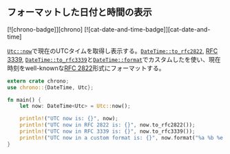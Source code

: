 ## フォーマットした日付と時間の表示

[![chrono-badge]][chrono] [![cat-date-and-time-badge]][cat-date-and-time]

[`Utc::now`]で現在のUTCタイムを取得し表示する。[`DateTime::to_rfc2822`], [RFC 3339], [`DateTime::to_rfc3339`]と[`DateTime::format`]でカスタムしたを使い、現在時刻をwell-knownな[RFC 2822]形式にフォーマットする。
```rust
extern crate chrono;
use chrono::{DateTime, Utc};

fn main() {
    let now: DateTime<Utc> = Utc::now();

    println!("UTC now is: {}", now);
    println!("UTC now in RFC 2822 is: {}", now.to_rfc2822());
    println!("UTC now in RFC 3339 is: {}", now.to_rfc3339());
    println!("UTC now in a custom format is: {}", now.format("%a %b %e %T %Y"));
}
```

[`DateTime::format`]: https://docs.rs/chrono/*/chrono/struct.DateTime.html#method.format
[`DateTime::to_rfc2822`]: https://docs.rs/chrono/*/chrono/struct.DateTime.html#method.to_rfc2822
[`DateTime::to_rfc3339`]: https://docs.rs/chrono/*/chrono/struct.DateTime.html#method.to_rfc3339
[`Utc::now`]: https://docs.rs/chrono/*/chrono/offset/struct.Utc.html#method.now

[RFC 2822]: https://www.ietf.org/rfc/rfc2822.txt
[RFC 3339]: https://www.ietf.org/rfc/rfc3339.txt
